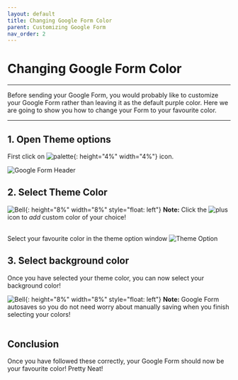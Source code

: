 ```yaml
---
layout: default
title: Changing Google Form Color
parent: Customizing Google Form
nav_order: 2
---
```


# Changing Google Form Color
---

Before sending your Google Form, you would probably like to customize your Google Form rather than leaving it as the default purple color. Here we are going to show you how to change your Form to your favourite color.

---

## 1. Open Theme options

First click on ![palette](https://github.com/kevtrng/Google-Forms-Guide/blob/gh-pages/docs/images/icons/paint-palette.png?raw=true){: height="4%" width="4%"} icon.

   ![Google Form Header](https://github.com/kevtrng/Google-Forms-Guide/blob/gh-pages/docs/images/customizingForm/1_changing_header.png?raw=true)

## 2. Select Theme Color

![Bell](https://github.com/kevtrng/Google-Forms-Guide/blob/gh-pages/docs/images/icons/bell.png?raw=true){: height="8%" width="8%" style="float: left"}
**Note:** Click the ![plus](https://github.com/kevtrng/Google-Forms-Guide/blob/gh-pages/docs/images/icons/plus.png) icon to _add_ custom color of your choice!
<br>
<br>

Select your favourite color in the theme option window
![Theme Option](https://github.com/kevtrng/Google-Forms-Guide/blob/gh-pages/docs/images/customizingForm/1_Color.png)

## 3. Select background color

Once you have selected your theme color, you can now select your background color!

![Bell](https://github.com/kevtrng/Google-Forms-Guide/blob/gh-pages/docs/images/icons/bell.png?raw=true){: height="8%" width="8%" style="float: left"}
**Note:** Google Form autosaves so you do not need worry about manually saving when you finish selecting your colors!
<br>
<br>

## Conclusion

Once you have followed these correctly, your Google Form should now be your favourite color! Pretty Neat!
